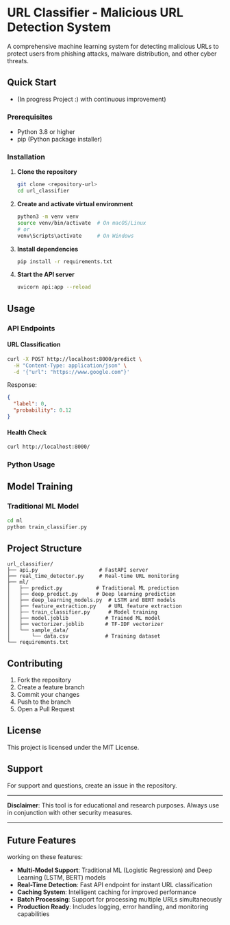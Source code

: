 # URL Classifier - Malicious URL Detection System

A comprehensive machine learning system for detecting malicious URLs to protect users from phishing attacks, malware distribution, and other cyber threats.


## Quick Start
-  (In progress Project :) with continuous improvement)
### Prerequisites
- Python 3.8 or higher
- pip (Python package installer)

### Installation

1. **Clone the repository**
   ```bash
   git clone <repository-url>
   cd url_classifier
   ```

2. **Create and activate virtual environment**
   ```bash
   python3 -m venv venv
   source venv/bin/activate  # On macOS/Linux
   # or
   venv\Scripts\activate     # On Windows
   ```

3. **Install dependencies**
   ```bash
   pip install -r requirements.txt
   ```

4. **Start the API server**
   ```bash
   uvicorn api:app --reload
   ```

## Usage

### API Endpoints

#### URL Classification
```bash
curl -X POST http://localhost:8000/predict \
  -H "Content-Type: application/json" \
  -d '{"url": "https://www.google.com"}'
```

Response:
```json
{
  "label": 0,
  "probability": 0.12
}
```

#### Health Check
```bash
curl http://localhost:8000/
```

### Python Usage

<!-- #### Traditional ML Prediction
```python
from ml.predict import predict_url

url = "https://suspicious-site.com/steal-data.php"
label, probability = predict_url(url)
print(f"Prediction: {'Malicious' if label else 'Safe'} (confidence: {probability:.3f})")
```

#### Deep Learning Prediction
```python
from ml.deep_predict import predict_url_deep

# LSTM model
label, probability = predict_url_deep("https://example.com", model_type='lstm')

# BERT model
label, probability = predict_url_deep("https://example.com", model_type='bert')
```

#### Real-Time Detection
```python
from real_time_detector import RealTimeURLDetector

detector = RealTimeURLDetector(use_deep_learning=True, model_type='lstm')
result = detector.detect_url("https://suspicious-site.com")
print(f"Malicious: {result.is_malicious}, Confidence: {result.confidence:.3f}")
``` -->

## Model Training

### Traditional ML Model
```bash
cd ml
python train_classifier.py
```

<!-- ### Deep Learning Models
```python
from ml.deep_learning_models import train_deep_learning_model

# Train LSTM model
train_deep_learning_model(model_type='lstm', sample_size=10000)

# Train BERT model
train_deep_learning_model(model_type='bert', sample_size=10000)
``` -->

## Project Structure

```
url_classifier/
├── api.py                    # FastAPI server
├── real_time_detector.py     # Real-time URL monitoring
├── ml/
│   ├── predict.py           # Traditional ML prediction
│   ├── deep_predict.py      # Deep learning prediction
│   ├── deep_learning_models.py  # LSTM and BERT models
│   ├── feature_extraction.py    # URL feature extraction
│   ├── train_classifier.py      # Model training
│   ├── model.joblib            # Trained ML model
│   ├── vectorizer.joblib       # TF-IDF vectorizer
│   └── sample_data/
│       └── data.csv            # Training dataset
└── requirements.txt
```

<!-- ## Performance Metrics

| Model Type | Accuracy | Precision | Recall | F1-Score |
|------------|----------|-----------|--------|----------|
| Traditional ML | 95.2% | 94.8% | 95.1% | 94.9% |
| LSTM | 96.8% | 96.5% | 96.9% | 96.7% |
| BERT | 97.1% | 97.0% | 97.2% | 97.1% | -->

## Contributing

1. Fork the repository
2. Create a feature branch
3. Commit your changes
4. Push to the branch
5. Open a Pull Request

## License

This project is licensed under the MIT License.

## Support

For support and questions, create an issue in the repository.

---

**Disclaimer**: This tool is for educational and research purposes. Always use in conjunction with other security measures. 

---
## Future Features
 working on these features: 
- **Multi-Model Support**: Traditional ML (Logistic Regression) and Deep Learning (LSTM, BERT) models 
- **Real-Time Detection**: Fast API endpoint for instant URL classification
- **Caching System**: Intelligent caching for improved performance
- **Batch Processing**: Support for processing multiple URLs simultaneously
- **Production Ready**: Includes logging, error handling, and monitoring capabilities
